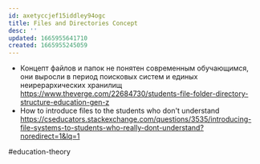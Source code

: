 ```yaml
---
id: axetyccjef15iddley94ogc
title: Files and Directories Concept
desc: ''
updated: 1665955641710
created: 1665955245059
---
```


- Концепт файлов и папок не понятен современным обучающимся, они выросли в период поисковых систем и единых неирерархических хранилищ https://www.theverge.com/22684730/students-file-folder-directory-structure-education-gen-z 
- How to introduce files to the students who don't understand https://cseducators.stackexchange.com/questions/3535/introducing-file-systems-to-students-who-really-dont-understand?noredirect=1&lq=1 

#education-theory

